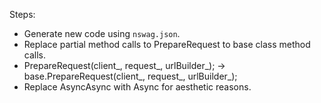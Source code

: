 ﻿Steps:

- Generate new code using `nswag.json`.
- Replace partial method calls to PrepareRequest to base class method calls.
 - PrepareRequest(client_, request_, urlBuilder_); -> base.PrepareRequest(client_, request_, urlBuilder_);
- Replace AsyncAsync with Async for aesthetic reasons.